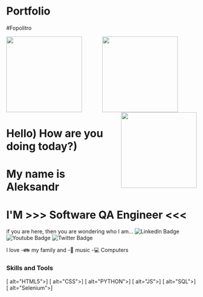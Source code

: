# Portfolio
#Fopolitro
<div id="header" align="center">
   <img align="left" src="https://media.giphy.com/media/KA593kO0JvXMs/giphy.gif" width="200" height="200"/>
   <img src="https://media.giphy.com/media/KA593kO0JvXMs/giphy.gif" width="200" height="200"/>
   <img align="right" src="https://media.giphy.com/media/KA593kO0JvXMs/giphy.gif" width="200" height="200"/>

</div>
<div id="header" alighn="center"> 
  <h1> Hello) How are you doing today?) </h1>
  <h1> My name is Aleksandr </h1>
</div>

<div alighn="center">
  <h1  alighn="center">I'M >>> Software QA Engineer <<< </h1>
</div>
<div>
 <a1> if you are here, then you are wondering who I am...</a1>

  <a2 href="https://www.linkedin.com/in/aleksandrguz/">
  <img src="https://img.shields.io/badge/LinkedIn-blue?style=for-the-badge&logo=linkedin&logoColor=white" alt="LinkedIn Badge"/>
    </a2>
  <a3 href="your-youtube-URL">
    <img src="https://img.shields.io/badge/YouTube-red?style=for-the-badge&logo=youtube&logoColor=white" alt="Youtube Badge"/>
  </a3>
  <a4 href="your-twitter-URL">
    <img src="https://img.shields.io/badge/Twitter-blue?style=for-the-badge&logo=twitter&logoColor=white" alt="Twitter Badge"/>
  </a4>
</div>
</div>

I love
-:family: my family and -🎵 music
-:computer: Computers 

### Skills and Tools
[<img align="left"> alt="HTML5">]
[<img align="left"> alt="CSS">]
[<img align="left"> alt="PYTHON">]
[<img align="left"> alt="JS">]
[<img align="left"> alt="SQL">]
[<img align="left"> alt="Selenium">]




[linkedin]: https://www.linkedin.com/in/aleksandrguz/

